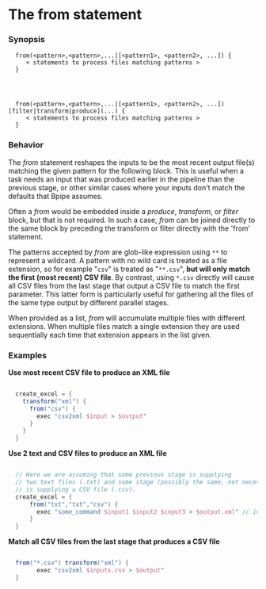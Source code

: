# The from statement

### Synopsis

    
    
      from(<pattern>,<pattern>,...|[<pattern1>, <pattern2>, ...]) {
         < statements to process files matching patterns >
      }
    
  
    
    
      from(<pattern>,<pattern>,...|[<pattern1>, <pattern2>, ...])  [filter|transform|produce](...) {
         < statements to process files matching patterns >
      }
    

### Behavior

The *from* statement reshapes the inputs to be the most recent output file(s) matching the given pattern for the following block.  This is useful when a task needs an input that was produced earlier in the pipeline than the previous stage, or other similar cases where your inputs don't match the defaults that Bpipe assumes.

Often a *from* would be embedded inside a *produce*, *transform*, or *filter* block, but that is not required. In such a case, *from* can be joined directly to the same block by preceding the transform or filter directly with the 'from' statement.

The patterns accepted by *from* are glob-like expression using `**` to represent a wildcard. A pattern with no wild card is treated as a file extension, so for example "`csv`" is treated as "`**.csv`", **but will only match the first (most recent) CSV file**. By contrast, using `*.csv` directly will cause all CSV files from the last stage that output a CSV file to match the first parameter. This latter form is particularly useful for gathering all the files of the same type output by different parallel stages.

When provided as a list, *from* will accumulate multiple files with different extensions.  When multiple files match a single extension they are used sequentially each time that extension appears in the list given. 

### Examples

**Use most recent CSV file to produce an XML file**
```groovy 

  create_excel = {
    transform("xml") {
      from("csv") {
        exec "csv2xml $input > $output"
      }
    }
  }
```

**Use 2 text and CSV files to produce an XML file**
```groovy 

  // Here we are assuming that some previous stage is supplying
  // two text files (.txt) and some stage (possibly the same, not necessarily)
  // is supplying a CSV file (.csv).
  create_excel = {
      from("txt","txt","csv") {
        exec "some_command $input1 $input2 $input3 > $output.xml" // input1 and input2 will be .txt, input3 will be .csv
      }
  }
```

**Match all CSV files from the last stage that produces a CSV file**
```groovy 

  from("*.csv") transform("xml") {
        exec "csv2xml $inputs.csv > $output"
  }
```
